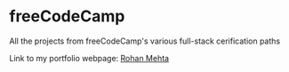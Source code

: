 # freeCodeCamp

All the projects from freeCodeCamp's various full-stack cerification paths

Link to my portfolio webpage: [Rohan Mehta](https://rhnmht30.github.io)
